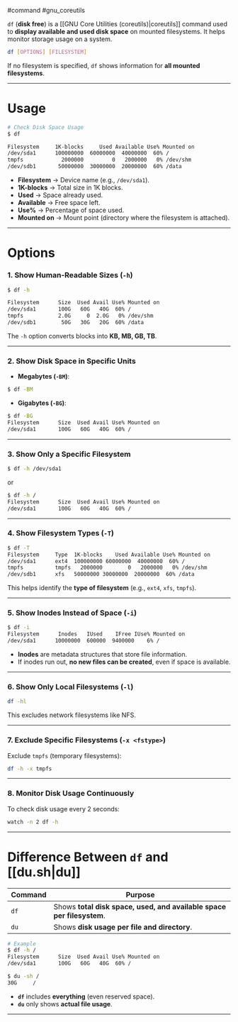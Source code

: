 #command #gnu_coreutils 

`df` (**disk free**) is a [[GNU Core Utilities (coreutils)|coreutils]] command used to **display available and used disk space** on mounted filesystems. It helps monitor storage usage on a system.

```bash
df [OPTIONS] [FILESYSTEM]
```
If no filesystem is specified, `df` shows information for **all mounted filesystems**.

---
# **Usage**
```bash
# Check Disk Space Usage
$ df

Filesystem     1K-blocks     Used Available Use% Mounted on
/dev/sda1      100000000  60000000  40000000  60% /
tmpfs            2000000         0   2000000   0% /dev/shm
/dev/sdb1       50000000  30000000  20000000  60% /data
```
- **Filesystem** → Device name (e.g., `/dev/sda1`).
- **1K-blocks** → Total size in 1K blocks.
- **Used** → Space already used.
- **Available** → Free space left.
- **Use%** → Percentage of space used.
- **Mounted on** → Mount point (directory where the filesystem is attached).

---
# **Options**
### **1. Show Human-Readable Sizes (`-h`)**
```bash
$ df -h

Filesystem      Size  Used Avail Use% Mounted on
/dev/sda1       100G   60G   40G  60% /
tmpfs           2.0G     0  2.0G   0% /dev/shm
/dev/sdb1        50G   30G   20G  60% /data
```
The `-h` option converts blocks into **KB, MB, GB, TB**.

---
### **2. Show Disk Space in Specific Units**
- **Megabytes (`-BM`)**:
```bash
$ df -BM
```
- **Gigabytes (`-BG`)**:
```bash
$ df -BG
Filesystem      Size  Used Avail Use% Mounted on
/dev/sda1       100G   60G   40G  60% /
```

---
### **3. Show Only a Specific Filesystem**
```bash
$ df -h /dev/sda1
```
or
```bash
$ df -h /
Filesystem      Size  Used Avail Use% Mounted on
/dev/sda1       100G   60G   40G  60% /
```

---
### **4. Show Filesystem Types (`-T`)**
```bash
$ df -T
Filesystem     Type  1K-blocks    Used Available Use% Mounted on
/dev/sda1      ext4  100000000 60000000  40000000  60% /
tmpfs          tmpfs   2000000        0   2000000   0% /dev/shm
/dev/sdb1      xfs   50000000 30000000  20000000  60% /data
```
This helps identify the **type of filesystem** (e.g., `ext4`, `xfs`, `tmpfs`).

---
### **5. Show Inodes Instead of Space (`-i`)**
```bash
$ df -i
Filesystem      Inodes   IUsed    IFree IUse% Mounted on
/dev/sda1      10000000  600000  9400000    6% /
```
- **Inodes** are metadata structures that store file information.
- If inodes run out, **no new files can be created**, even if space is available.
---
### **6. Show Only Local Filesystems (`-l`)**
```bash
df -hl
```
This excludes network filesystems like NFS.

---
### **7. Exclude Specific Filesystems (`-x <fstype>`)**
Exclude `tmpfs` (temporary filesystems):
```bash
df -h -x tmpfs
```
---
### **8. Monitor Disk Usage Continuously**
To check disk usage every 2 seconds:
```bash
watch -n 2 df -h
```

---
# **Difference Between `df` and [[du.sh|du]]**

| Command | Purpose                                                               |
| ------- | --------------------------------------------------------------------- |
| `df`    | Shows **total disk space, used, and available space per filesystem**. |
| `du`    | Shows **disk usage per file and directory**.                          |
```bash
# Example
$ df -h /
Filesystem      Size  Used Avail Use% Mounted on
/dev/sda1       100G   60G   40G  60% /

$ du -sh /
30G     /
```
- **`df`** includes **everything** (even reserved space).
- **`du`** only shows **actual file usage**.
---